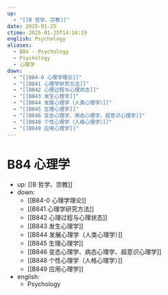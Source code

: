 ```yaml
---
up:
  - "[[B 哲学、宗教]]"
date: 2025-01-25
ctime: 2025-01-25T14:18:19
english: Psychology
aliases:
  - B84 - Psychology
  - Psychology
  - 心理学
down:
  - "[[B84-0 心理学理论]]"
  - "[[B841 心理学研究方法]]"
  - "[[B842 心理过程与心理状态]]"
  - "[[B843 发生心理学]]"
  - "[[B844 发展心理学（人类心理学）]]"
  - "[[B845 生理心理学]]"
  - "[[B846 变态心理学、病态心理学、超意识心理学]]"
  - "[[B848 个性心理学（人格心理学）]]"
  - "[[B849 应用心理学]]"
---
```


# B84 心理学

- up: [[B 哲学、宗教]]
- down:
	- [[B84-0 心理学理论]]
	- [[B841 心理学研究方法]]
	- [[B842 心理过程与心理状态]]
	- [[B843 发生心理学]]
	- [[B844 发展心理学（人类心理学）]]
	- [[B845 生理心理学]]
	- [[B846 变态心理学、病态心理学、超意识心理学]]
	- [[B848 个性心理学（人格心理学）]]
	- [[B849 应用心理学]]
- english:
	- Psychology
